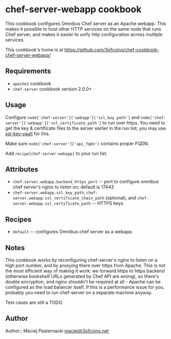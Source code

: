 chef-server-webapp cookbook
===========================

This cookbook configures Omnibus Chef server as an Apache webapp. This
makes it possible to host other HTTP services on the same node that
runs Chef server, and makes it easier to unify http configuration
across multiple services.

This cookbook's home is at https://github.com/3ofcoins/chef-cookbook-chef-server-webapp/

Requirements
------------

 - `apache2` cookbook
 - `chef-server` cookbook version 2.0.0+

Usage
-----

Configure `node['chef-server']['webapp']['ssl_key_path']` and
`node['chef-server']['webapp']['ssl_certificate_path']` to run over
https. You need to get the key & certificate files to the server
earlier in the run list; you may use
[ssl-key-vault](http://community.opscode.com/cookbooks/ssl-key-vault)
for this.

Make sure `node['chef-server']['api_fqdn']` contains proper FQDN.

Add `recipe[chef-server-webapp]` to your run list.

Attributes
----------

 - `chef-server.webapp.backend_https_port` -- port to configure
   omnibus chef server's nginx to listen on; default is 17443
 - `chef-server.webapp.ssl_key_path`,
   `chef-server.webapp.ssl_certificate_chain_path` (optional), and
   `chef-server.webapp.ssl_certificate_path` -- HTTPS keys.

Recipes
-------

 - `default` -- configures Omnibus chef server as a webapp.

Notes
-----

This cookbook works by reconfiguring chef-server's nginx to listen on
a high port number, and by proxying there over https from Apache. This
is not the most efficient way of making it work: we forward https to
https backend (otherwise bookshelf URLs generated by Chef API are
wrong), so there's double encryption, and nginx shouldn't be required
at all - Apache can be configured as the load balancer itself. If this
is a performance issue for you, probably you need to run chef-server
on a separate machine anyway.

Test cases are still a TODO.

Author
------

Author:: Maciej Pasternacki <maciej@3ofcoins.net>
